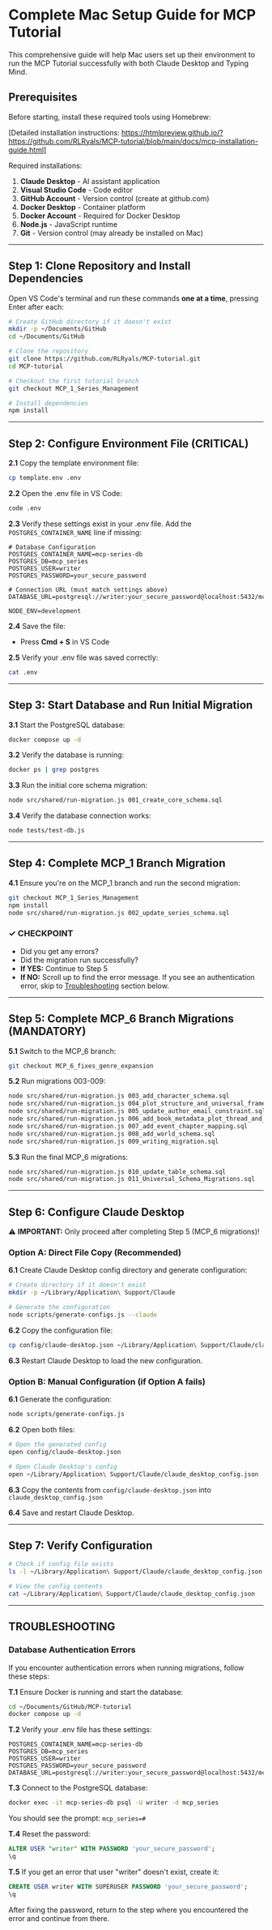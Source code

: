 # Complete Mac Setup Guide for MCP Tutorial

This comprehensive guide will help Mac users set up their environment to run the MCP Tutorial successfully with both Claude Desktop and Typing Mind.

## Prerequisites

Before starting, install these required tools using Homebrew:

[Detailed installation instructions: https://htmlpreview.github.io/?https://github.com/RLRyals/MCP-tutorial/blob/main/docs/mcp-installation-guide.html]

Required installations:
1. **Claude Desktop** - AI assistant application
2. **Visual Studio Code** - Code editor
3. **GitHub Account** - Version control (create at github.com)
4. **Docker Desktop** - Container platform
5. **Docker Account** - Required for Docker Desktop
6. **Node.js** - JavaScript runtime
7. **Git** - Version control (may already be installed on Mac)

---

## Step 1: Clone Repository and Install Dependencies

Open VS Code's terminal and run these commands **one at a time**, pressing Enter after each:

```zsh
# Create GitHub directory if it doesn't exist
mkdir -p ~/Documents/GitHub
cd ~/Documents/GitHub

# Clone the repository
git clone https://github.com/RLRyals/MCP-tutorial.git
cd MCP-tutorial

# Checkout the first tutorial branch
git checkout MCP_1_Series_Management

# Install dependencies
npm install
```

---

## Step 2: Configure Environment File (CRITICAL)

**2.1** Copy the template environment file:
```zsh
cp template.env .env
```

**2.2** Open the .env file in VS Code:
```zsh
code .env
```

**2.3** Verify these settings exist in your .env file. Add the `POSTGRES_CONTAINER_NAME` line if missing:
```env
# Database Configuration
POSTGRES_CONTAINER_NAME=mcp-series-db
POSTGRES_DB=mcp_series
POSTGRES_USER=writer
POSTGRES_PASSWORD=your_secure_password

# Connection URL (must match settings above)
DATABASE_URL=postgresql://writer:your_secure_password@localhost:5432/mcp_series

NODE_ENV=development
```

**2.4** Save the file:
   - Press **Cmd + S** in VS Code

**2.5** Verify your .env file was saved correctly:
```zsh
cat .env
```

---

## Step 3: Start Database and Run Initial Migration

**3.1** Start the PostgreSQL database:
```zsh
docker compose up -d
```

**3.2** Verify the database is running:
```zsh
docker ps | grep postgres
```

**3.3** Run the initial core schema migration:
```zsh
node src/shared/run-migration.js 001_create_core_schema.sql
```

**3.4** Verify the database connection works:
```zsh
node tests/test-db.js
```

---

## Step 4: Complete MCP_1 Branch Migration

**4.1** Ensure you're on the MCP_1 branch and run the second migration:
```zsh
git checkout MCP_1_Series_Management
npm install
node src/shared/run-migration.js 002_update_series_schema.sql
```

### ✓ CHECKPOINT
- Did you get any errors?
- Did the migration run successfully?
- **If YES:** Continue to Step 5
- **If NO:** Scroll up to find the error message. If you see an authentication error, skip to [Troubleshooting](#troubleshooting) section below.

---

## Step 5: Complete MCP_6 Branch Migrations (MANDATORY)

**5.1** Switch to the MCP_6 branch:
```zsh
git checkout MCP_6_fixes_genre_expansion
```

**5.2** Run migrations 003-009:
```zsh
node src/shared/run-migration.js 003_add_character_schema.sql
node src/shared/run-migration.js 004_plot_structure_and_universal_framework.sql
node src/shared/run-migration.js 005_update_author_email_constraint.sql
node src/shared/run-migration.js 006_add_book_metadata_plot_thread_and_tropes_tables.sql
node src/shared/run-migration.js 007_add_event_chapter_mapping.sql
node src/shared/run-migration.js 008_add_world_schema.sql
node src/shared/run-migration.js 009_writing_migration.sql
```

**5.3** Run the final MCP_6 migrations:
```zsh
node src/shared/run-migration.js 010_update_table_schema.sql
node src/shared/run-migration.js 011_Universal_Schema_Migrations.sql
```

---

## Step 6: Configure Claude Desktop

⚠️ **IMPORTANT:** Only proceed after completing Step 5 (MCP_6 migrations)!

### Option A: Direct File Copy (Recommended)

**6.1** Create Claude Desktop config directory and generate configuration:
```zsh
# Create directory if it doesn't exist
mkdir -p ~/Library/Application\ Support/Claude

# Generate the configuration
node scripts/generate-configs.js --claude
```

**6.2** Copy the configuration file:
```zsh
cp config/claude-desktop.json ~/Library/Application\ Support/Claude/claude_desktop_config.json
```

**6.3** Restart Claude Desktop to load the new configuration.

### Option B: Manual Configuration (if Option A fails)

**6.1** Generate the configuration:
```zsh
node scripts/generate-configs.js
```

**6.2** Open both files:
```zsh
# Open the generated config
open config/claude-desktop.json

# Open Claude Desktop's config
open ~/Library/Application\ Support/Claude/claude_desktop_config.json
```

**6.3** Copy the contents from `config/claude-desktop.json` into `claude_desktop_config.json`

**6.4** Save and restart Claude Desktop.

---

## Step 7: Verify Configuration

```zsh
# Check if config file exists
ls -l ~/Library/Application\ Support/Claude/claude_desktop_config.json

# View the config contents
cat ~/Library/Application\ Support/Claude/claude_desktop_config.json
```

---

## TROUBLESHOOTING

### Database Authentication Errors

If you encounter authentication errors when running migrations, follow these steps:

**T.1** Ensure Docker is running and start the database:
```zsh
cd ~/Documents/GitHub/MCP-tutorial
docker compose up -d
```

**T.2** Verify your .env file has these settings:
```env
POSTGRES_CONTAINER_NAME=mcp-series-db
POSTGRES_DB=mcp_series
POSTGRES_USER=writer
POSTGRES_PASSWORD=your_secure_password
DATABASE_URL=postgresql://writer:your_secure_password@localhost:5432/mcp_series
```

**T.3** Connect to the PostgreSQL database:
```zsh
docker exec -it mcp-series-db psql -U writer -d mcp_series
```

You should see the prompt: `mcp_series=#`

**T.4** Reset the password:
```sql
ALTER USER "writer" WITH PASSWORD 'your_secure_password';
\q
```

**T.5** If you get an error that user "writer" doesn't exist, create it:
```sql
CREATE USER writer WITH SUPERUSER PASSWORD 'your_secure_password';
\q
```

After fixing the password, return to the step where you encountered the error and continue from there.
